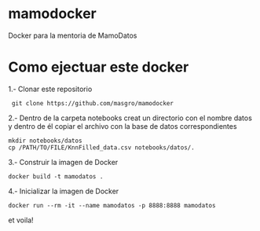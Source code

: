 # mamodocker
Docker para la mentoria de MamoDatos

# Como ejectuar este docker
1.- Clonar este repositorio

```
 git clone https://github.com/masgro/mamodocker
``` 

2.- Dentro de la carpeta notebooks creat un directorio con el nombre datos y dentro de él copiar el archivo con la base de datos correspondientes

```
mkdir notebooks/datos
cp /PATH/TO/FILE/KnnFilled_data.csv notebooks/datos/.
```

3.- Construir la imagen de Docker

```
docker build -t mamodatos .
```

4.- Inicializar la imagen de Docker

```
docker run --rm -it --name mamodatos -p 8888:8888 mamodatos
```

et voila!
